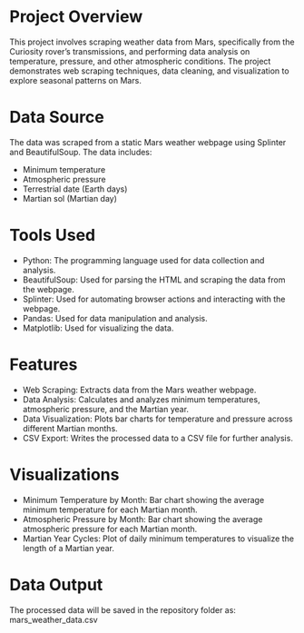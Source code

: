# Project Overview
This project involves scraping weather data from Mars, specifically from the Curiosity rover’s transmissions, and performing data analysis on temperature, pressure, and other atmospheric conditions. The project demonstrates web scraping techniques, data cleaning, and visualization to explore seasonal patterns on Mars.

# Data Source
The data was scraped from a static Mars weather webpage using Splinter and BeautifulSoup. The data includes:
- Minimum temperature
- Atmospheric pressure
- Terrestrial date (Earth days)
- Martian sol (Martian day)

# Tools Used
- Python: The programming language used for data collection and analysis.
- BeautifulSoup: Used for parsing the HTML and scraping the data from the webpage.
- Splinter: Used for automating browser actions and interacting with the webpage.
- Pandas: Used for data manipulation and analysis.
- Matplotlib: Used for visualizing the data.

# Features
- Web Scraping: Extracts data from the Mars weather webpage.
- Data Analysis: Calculates and analyzes minimum temperatures, atmospheric pressure, and the Martian year.
- Data Visualization: Plots bar charts for temperature and pressure across different Martian months.
- CSV Export: Writes the processed data to a CSV file for further analysis.

# Visualizations
- Minimum Temperature by Month: Bar chart showing the average minimum temperature for each Martian month.
- Atmospheric Pressure by Month: Bar chart showing the average atmospheric pressure for each Martian month.
- Martian Year Cycles: Plot of daily minimum temperatures to visualize the length of a Martian year.

# Data Output
The processed data will be saved in the repository folder as:
mars_weather_data.csv
